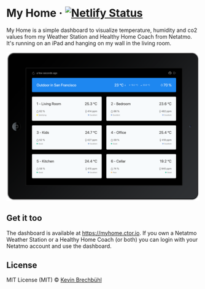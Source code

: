 # My Home &middot; [![Netlify Status](https://api.netlify.com/api/v1/badges/64f983f2-6e50-4457-8381-3f9885694c6a/deploy-status)](https://app.netlify.com/sites/myhome-vue/deploys)

My Home is a simple dashboard to visualize temperature, humidity and co2 values
from my Weather Station and Healthy Home Coach from Netatmo. It's running on an
iPad and hanging on my wall in the living room.

![](screenshot.png)

## Get it too

The dashboard is available at https://myhome.ctor.io. If you own a Netatmo
Weather Station or a Healthy Home Coach (or both) you can login with your
Netatmo account and use the dashboard.

## License

MIT License (MIT) &copy; [Kevin Brechbühl](https://github.com/aquasonic)
